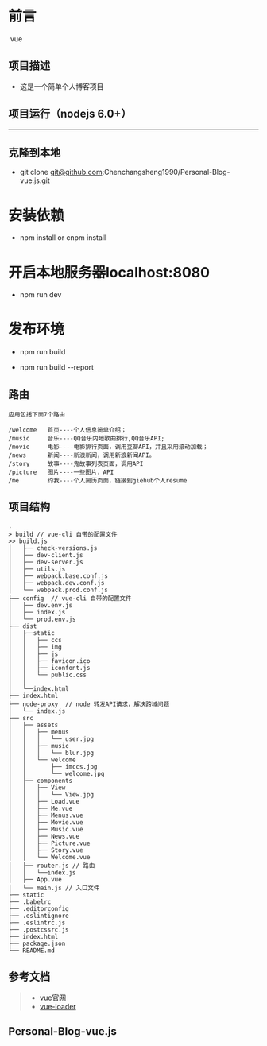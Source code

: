 前言
======================
  vue
##  项目描述

* 这是一个简单个人博客项目

##  项目运行（nodejs 6.0+）
---------------------------------------
## 克隆到本地

 *  git clone git@github.com:Chenchangsheng1990/Personal-Blog-vue.js.git

# 安装依赖

* npm install or cnpm install 

# 开启本地服务器localhost:8080

* npm run dev

# 发布环境

* npm run build

* npm run build --report
##  路由
```
应用包括下面7个路由

/welcome   首页----个人信息简单介绍；
/music     音乐----QQ音乐内地歌曲排行,QQ音乐API;
/movie     电影----电影排行页面，调用豆瓣API，并且采用滚动加载；
/news      新闻----新浪新闻，调用新浪新闻API。
/story     故事----鬼故事列表页面，调用API
/picture   图片----一些图片，API
/me        约我----个人简历页面，链接到giehub个人resume

```
##  项目结构
```
.
> build // vue-cli 自带的配置文件
>> build.js
│   ├── check-versions.js
│   ├── dev-client.js
│   ├── dev-server.js
│   ├── utils.js
│   ├── webpack.base.conf.js
│   ├── webpack.dev.conf.js
│   └── webpack.prod.conf.js
├── config  // vue-cli 自带的配置文件
│   ├── dev.env.js
│   ├── index.js
│   └── prod.env.js
├── dist
│	├──static
│	│	├──	ccs
│	│	├──	img
│	│	├──	js
│	│	├──	favicon.ico
│	│	├──	iconfont.js
│	│	└──	public.css
│	│	
│	└──index.html
├── index.html
├── node-proxy  // node 转发API请求，解决跨域问题
│   └── index.js
├── src
│   ├── assets
│   │   ├── menus
│	│	│	└── user.jpg
│   │   ├── music
│	│	│	└── blur.jpg
│   │   └── welcome 
│	│		├──	imccs.jpg
│	│		└── welcome.jpg 
│   ├── components
│   │   ├── View
│	│	│	└── View.jpg
│   │   ├── Load.vue
│	│	├── Me.vue
│	│	├──	Menus.vue
│	│	├── Movie.vue
│	│	├── Music.vue
│	│	├── News.vue
│	│	├── Picture.vue
│	│	├── Story.vue
│   │   └── Welcome.vue
│	├── router.js // 路由
│	│	└──index.js
│	├──	App.vue
│   └── main.js // 入口文件
├── static
├── .babelrc
├──	.editorconfig
├──	.eslintignore
├──	.eslintrc.js
├──	.postcssrc.js
├──	index.html
├── package.json
└── README.md
```

## 参考文档
> - [vue官网](http://cn.vuejs.org/)
> - [vue-loader](https://router.vuejs.org/)
## Personal-Blog-vue.js
